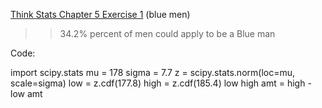 [Think Stats Chapter 5 Exercise 1](http://greenteapress.com/thinkstats2/html/thinkstats2006.html#toc50) (blue men)

>> 34.2% percent of men could apply to be a Blue man

Code:

import scipy.stats
mu = 178
sigma = 7.7
z = scipy.stats.norm(loc=mu, scale=sigma)
low = z.cdf(177.8)
high = z.cdf(185.4)
low
high
amt = high - low
amt
